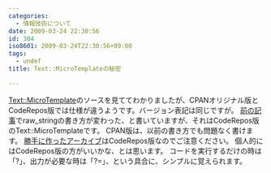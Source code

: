 ```yaml
---
categories:
  - 情報技術について
date: 2009-03-24 22:30:56
id: 384
iso8601: 2009-03-24T22:30:56+09:00
tags:
  - undef
title: Text::MicroTemplateの秘密

---
```


<a href="http://search.cpan.org/dist/Text-MicroTemplate/">Text::MicroTemplate</a>のソースを見ててわかりましたが、CPANオリジナル版とCodeRepos版では仕様が違うようです。バージョン表記は同じですが。
<a href="http://www.nishimiyahara.net/2009/03/21/042458">前の記事</a>でraw_stringの書き方が変わった、と書いていますが、それはCodeRepos版のText::MicroTemplateです。
CPAN版は、以前の書き方でも問題なく書けます。
<a href="http://www.nishimiyahara.net/2009/03/21/042458">勝手に作ったアーカイブ</a>はCodeRepos版なのでご注意ください。
個人的にはCodeRepos版の方がいいかな、とは思います。
コードを実行するだけの時は「?」、出力が必要な時は「?=」、という具合に、シンプルに覚えられます。
    	